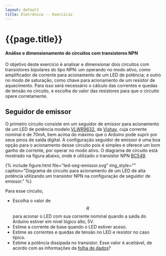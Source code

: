 ```yaml
---
layout: default
title: Eletrônica -- Exercício
---
```


{{page.title}}
==============

#### Análise e dimensionamento de circuitos com transistores NPN

O objetivo deste exercício é analisar e dimensionar dois circuitos com 
transistores bipolares do tipo NPN: um operando no modo ativo, como amplificador
de corrente para acionamento de um LED de potência; e outro no modo de
saturação, como chave para acionamento de um resistor de aquecimento. Para
isso será necessário o cálculo das correntes e quedas de tensão no circuito,
e escolha do valor das resistores para que o circuito opere corretamente.

Seguidor de emissor
-------------------

O primeiro circuito consiste em um seguidor de emissor para acionamento
de um LED de potência modelo [VLWR9632], da [Vishay], cuja corrente nominal é
de 70mA, bem acima do máximo que o Arduino pode suprir por seus pinos de saída
digital. A configuração seguidor de emissor é uma boa opção para o acionamento
desse circuito pois é simples e oferece um bom ganho de corrente, por operar
no modo ativo. O diagrama de circuito está mostrado na figura abaixo,
onde é utilizado o transistor NPN [BC549].

{%
   include figure.html
   file="led-seg-emissor.svg"
   img_style=""
   caption="Diagrama de circuito para acionamento de um LED de alta
            potência utilizando um transistor NPN na configuração de
            seguidor de emissor."
%}

Para esse circuito, 

- Escolha o valor de $$R$$ para acionar o LED com sua corrente nominal
  quando a saída do Arduino estiver em nível lógico alto, 5V.
- Estime a corrente de base quando o LED estiver aceso.
- Estime as correntes e quedas de tensão no LED e resistor no caso típico.
- Estime a potência dissipada no transistor. Esse valor é aceitável, de acordo
  com as informações da [folha de dados][BC549]?


[BC549]: /datasheet/BC549_npn.pdf
[Vishay]: https://www.vishay.com/
[VLWR9632]: https://www.vishay.com/docs/81818/vlwr963.pdf


